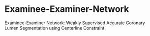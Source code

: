 # Examinee-Examiner-Network
Examinee-Examiner Network: Weakly Supervised Accurate Coronary Lumen Segmentation using Centerline Constraint
